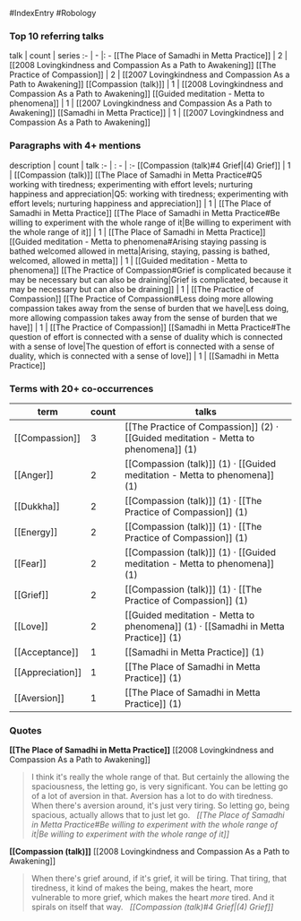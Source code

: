 #IndexEntry #Robology

### Top 10 referring talks
talk | count | series
:- | - |: -
[[The Place of Samadhi in Metta Practice]] | 2 | [[2008 Lovingkindness and Compassion As a Path to Awakening]]
[[The Practice of Compassion]] | 2 | [[2007 Lovingkindness and Compassion As a Path to Awakening]]
[[Compassion (talk)]] | 1 | [[2008 Lovingkindness and Compassion As a Path to Awakening]]
[[Guided meditation - Metta to phenomena]] | 1 | [[2007 Lovingkindness and Compassion As a Path to Awakening]]
[[Samadhi in Metta Practice]] | 1 | [[2007 Lovingkindness and Compassion As a Path to Awakening]]

### Paragraphs with 4+ mentions
description | count | talk
:- | : - | :-
[[Compassion (talk)#4 Grief\|(4) Grief]] | 1 | [[Compassion (talk)]]
[[The Place of Samadhi in Metta Practice#Q5 working with tiredness; experimenting with effort levels; nurturing happiness and appreciation\|Q5: working with tiredness; experimenting with effort levels; nurturing happiness and appreciation]] | 1 | [[The Place of Samadhi in Metta Practice]]
[[The Place of Samadhi in Metta Practice#Be willing to experiment with the whole range of it\|Be willing to experiment with the whole range of it]] | 1 | [[The Place of Samadhi in Metta Practice]]
[[Guided meditation - Metta to phenomena#Arising staying passing is bathed welcomed allowed in metta\|Arising, staying, passing is bathed, welcomed, allowed in metta]] | 1 | [[Guided meditation - Metta to phenomena]]
[[The Practice of Compassion#Grief is complicated because it may be necessary but can also be draining\|Grief is complicated, because it may be necessary but can also be draining]] | 1 | [[The Practice of Compassion]]
[[The Practice of Compassion#Less doing more allowing compassion takes away from the sense of burden that we have\|Less doing, more allowing compassion takes away from the sense of burden that we have]] | 1 | [[The Practice of Compassion]]
[[Samadhi in Metta Practice#The question of effort is connected with a sense of duality which is connected with a sense of love\|The question of effort is connected with a sense of duality, which is connected with a sense of love]] | 1 | [[Samadhi in Metta Practice]]

### Terms with 20+ co-occurrences
term | count | talks
-|-|-
[[Compassion]] | 3 | <span class="counts">[[The Practice of Compassion]] (2) · [[Guided meditation - Metta to phenomena]] (1)</span> 
[[Anger]] | 2 | <span class="counts">[[Compassion (talk)]] (1) · [[Guided meditation - Metta to phenomena]] (1)</span> 
[[Dukkha]] | 2 | <span class="counts">[[Compassion (talk)]] (1) · [[The Practice of Compassion]] (1)</span> 
[[Energy]] | 2 | <span class="counts">[[Compassion (talk)]] (1) · [[The Practice of Compassion]] (1)</span> 
[[Fear]] | 2 | <span class="counts">[[Compassion (talk)]] (1) · [[Guided meditation - Metta to phenomena]] (1)</span> 
[[Grief]] | 2 | <span class="counts">[[Compassion (talk)]] (1) · [[The Practice of Compassion]] (1)</span> 
[[Love]] | 2 | <span class="counts">[[Guided meditation - Metta to phenomena]] (1) · [[Samadhi in Metta Practice]] (1)</span> 
[[Acceptance]] | 1 | <span class="counts">[[Samadhi in Metta Practice]] (1)</span> 
[[Appreciation]] | 1 | <span class="counts">[[The Place of Samadhi in Metta Practice]] (1)</span> 
[[Aversion]] | 1 | <span class="counts">[[The Place of Samadhi in Metta Practice]] (1)</span> 

### Quotes
**[[The Place of Samadhi in Metta Practice]]**
<span class="counts">[[2008 Lovingkindness and Compassion As a Path to Awakening]]</span>
> I think it's really the whole range of that. But certainly the allowing the spaciousness, the letting go, is very significant. You can be letting go of a lot of aversion in that. Aversion has a lot to do with tiredness. When there's aversion around, it's just very tiring. So letting go, being spacious, actually allows that to just let go. &nbsp;&nbsp;<span class="counts">_[[The Place of Samadhi in Metta Practice#Be willing to experiment with the whole range of it|Be willing to experiment with the whole range of it]]_</span>

**[[Compassion (talk)]]**
<span class="counts">[[2008 Lovingkindness and Compassion As a Path to Awakening]]</span>
> When there's grief around, if it's grief, it will be tiring. That tiring, that tiredness, it kind of makes the being, makes the heart, more vulnerable to more grief, which makes the heart _more_ tired. And it spirals on itself that way. &nbsp;&nbsp;<span class="counts">_[[Compassion (talk)#4 Grief|(4) Grief]]_</span>


